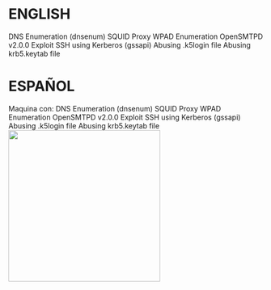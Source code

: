 # ENGLISH
DNS Enumeration (dnsenum)
SQUID Proxy
WPAD Enumeration
OpenSMTPD v2.0.0 Exploit
SSH using Kerberos (gssapi)
Abusing .k5login file
Abusing krb5.keytab file
# ESPAÑOL
Maquina con:
DNS Enumeration (dnsenum)
SQUID Proxy
WPAD Enumeration
OpenSMTPD v2.0.0 Exploit
SSH using Kerberos (gssapi)
Abusing .k5login file
Abusing krb5.keytab file
<br/>
<a href="#"><img src="https://external-content.duckduckgo.com/iu/?u=https%3A%2F%2Fmedia.tenor.com%2Fimages%2F55812b990cc3e2973f219f39896817a1%2Ftenor.gif&f=1&nofb=1" width="300"/></a>
